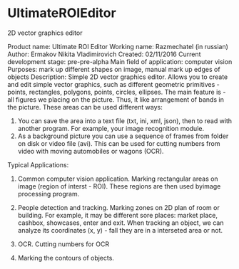 # UltimateROIEditor
2D vector graphics editor

Product name: Ultimate ROI Editor
Working name: Razmechatel (in russian)
Author: Ermakov Nikita Vladimirovich
Created: 02/11/2016
Current development stage: pre-pre-alpha
Main field of application: computer vision
Purposes: mark up different shapes on image, manual mark up edges of objects
Description:
Simple 2D vector graphics editor.
Allows you to create and edit simple vector graphics, such
as different geometric primitives - points, rectangles, polygons,
points, circles, ellipses. The main feature is -
all figures we placing on the picture. Thus, it
like arrangement of bands in the picture. These areas can be used
different ways:
1) You can save the area into a text file (txt, ini, xml, json), then to read with
another program. For example, your image recognition module.
2) As a background picture you can use a sequence of frames from
folder on disk or video file (avi). This can be used for cutting numbers
from video with moving automobiles or wagons (OCR).

Typical Applications:
1) Common computer vision application.
Marking rectangular areas on image (region of interst - ROI).
These regions are then used byimage processing program.

2) People detection and tracking.
Marking zones on 2D plan of room or building. For example, it may be different
sore places: market place, cashbox, showcases, enter and exit.
When tracking an object, we can analyze its coordinates (x, y) - fall
they are in a interseted area or not.

3) OCR. Cutting numbers for OCR
4) Marking the contours of objects.

